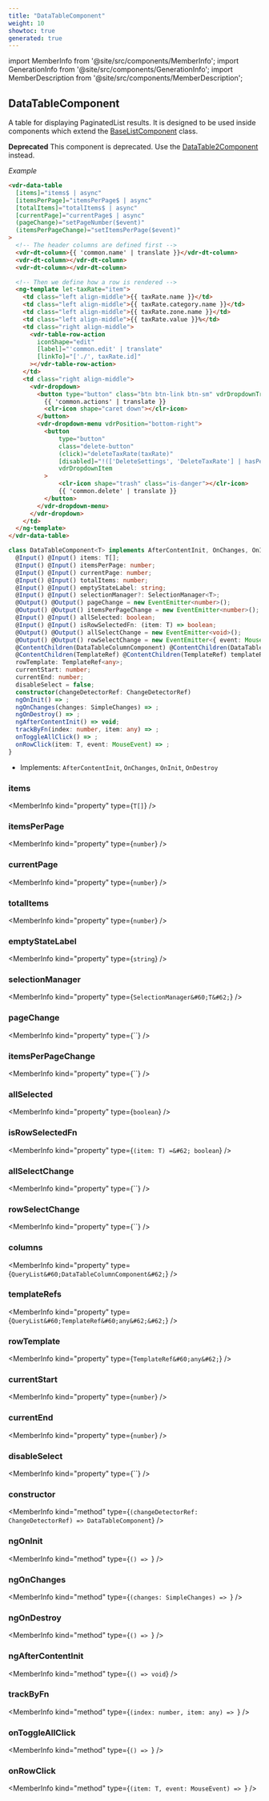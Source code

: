 ```yaml
---
title: "DataTableComponent"
weight: 10
showtoc: true
generated: true
---
```

<!-- This file was generated from the Vendure source. Do not modify. Instead, re-run the "docs:build" script -->
import MemberInfo from '@site/src/components/MemberInfo';
import GenerationInfo from '@site/src/components/GenerationInfo';
import MemberDescription from '@site/src/components/MemberDescription';


## DataTableComponent

<GenerationInfo sourceFile="packages/admin-ui/src/lib/core/src/shared/components/data-table/data-table.component.ts" sourceLine="86" packageName="@vendure/admin-ui" />

A table for displaying PaginatedList results. It is designed to be used inside components which
extend the <a href='/reference/admin-ui-api/list-detail-views/base-list-component#baselistcomponent'>BaseListComponent</a> class.

**Deprecated** This component is deprecated. Use the <a href='/reference/admin-ui-api/components/data-table2component#datatable2component'>DataTable2Component</a> instead.

*Example*

```HTML
<vdr-data-table
  [items]="items$ | async"
  [itemsPerPage]="itemsPerPage$ | async"
  [totalItems]="totalItems$ | async"
  [currentPage]="currentPage$ | async"
  (pageChange)="setPageNumber($event)"
  (itemsPerPageChange)="setItemsPerPage($event)"
>
  <!-- The header columns are defined first -->
  <vdr-dt-column>{{ 'common.name' | translate }}</vdr-dt-column>
  <vdr-dt-column></vdr-dt-column>
  <vdr-dt-column></vdr-dt-column>

  <!-- Then we define how a row is rendered -->
  <ng-template let-taxRate="item">
    <td class="left align-middle">{{ taxRate.name }}</td>
    <td class="left align-middle">{{ taxRate.category.name }}</td>
    <td class="left align-middle">{{ taxRate.zone.name }}</td>
    <td class="left align-middle">{{ taxRate.value }}%</td>
    <td class="right align-middle">
      <vdr-table-row-action
        iconShape="edit"
        [label]="'common.edit' | translate"
        [linkTo]="['./', taxRate.id]"
      ></vdr-table-row-action>
    </td>
    <td class="right align-middle">
      <vdr-dropdown>
        <button type="button" class="btn btn-link btn-sm" vdrDropdownTrigger>
          {{ 'common.actions' | translate }}
          <clr-icon shape="caret down"></clr-icon>
        </button>
        <vdr-dropdown-menu vdrPosition="bottom-right">
          <button
              type="button"
              class="delete-button"
              (click)="deleteTaxRate(taxRate)"
              [disabled]="!(['DeleteSettings', 'DeleteTaxRate'] | hasPermission)"
              vdrDropdownItem
          >
              <clr-icon shape="trash" class="is-danger"></clr-icon>
              {{ 'common.delete' | translate }}
          </button>
        </vdr-dropdown-menu>
      </vdr-dropdown>
    </td>
  </ng-template>
</vdr-data-table>
```

```ts title="Signature"
class DataTableComponent<T> implements AfterContentInit, OnChanges, OnInit, OnDestroy {
  @Input() @Input() items: T[];
  @Input() @Input() itemsPerPage: number;
  @Input() @Input() currentPage: number;
  @Input() @Input() totalItems: number;
  @Input() @Input() emptyStateLabel: string;
  @Input() @Input() selectionManager?: SelectionManager<T>;
  @Output() @Output() pageChange = new EventEmitter<number>();
  @Output() @Output() itemsPerPageChange = new EventEmitter<number>();
  @Input() @Input() allSelected: boolean;
  @Input() @Input() isRowSelectedFn: (item: T) => boolean;
  @Output() @Output() allSelectChange = new EventEmitter<void>();
  @Output() @Output() rowSelectChange = new EventEmitter<{ event: MouseEvent; item: T }>();
  @ContentChildren(DataTableColumnComponent) @ContentChildren(DataTableColumnComponent) columns: QueryList<DataTableColumnComponent>;
  @ContentChildren(TemplateRef) @ContentChildren(TemplateRef) templateRefs: QueryList<TemplateRef<any>>;
  rowTemplate: TemplateRef<any>;
  currentStart: number;
  currentEnd: number;
  disableSelect = false;
  constructor(changeDetectorRef: ChangeDetectorRef)
  ngOnInit() => ;
  ngOnChanges(changes: SimpleChanges) => ;
  ngOnDestroy() => ;
  ngAfterContentInit() => void;
  trackByFn(index: number, item: any) => ;
  onToggleAllClick() => ;
  onRowClick(item: T, event: MouseEvent) => ;
}
```
* Implements: <code>AfterContentInit</code>, <code>OnChanges</code>, <code>OnInit</code>, <code>OnDestroy</code>



<div className="members-wrapper">

### items

<MemberInfo kind="property" type={`T[]`}   />


### itemsPerPage

<MemberInfo kind="property" type={`number`}   />


### currentPage

<MemberInfo kind="property" type={`number`}   />


### totalItems

<MemberInfo kind="property" type={`number`}   />


### emptyStateLabel

<MemberInfo kind="property" type={`string`}   />


### selectionManager

<MemberInfo kind="property" type={`SelectionManager&#60;T&#62;`}   />


### pageChange

<MemberInfo kind="property" type={``}   />


### itemsPerPageChange

<MemberInfo kind="property" type={``}   />


### allSelected

<MemberInfo kind="property" type={`boolean`}   />


### isRowSelectedFn

<MemberInfo kind="property" type={`(item: T) =&#62; boolean`}   />


### allSelectChange

<MemberInfo kind="property" type={``}   />


### rowSelectChange

<MemberInfo kind="property" type={``}   />


### columns

<MemberInfo kind="property" type={`QueryList&#60;DataTableColumnComponent&#62;`}   />


### templateRefs

<MemberInfo kind="property" type={`QueryList&#60;TemplateRef&#60;any&#62;&#62;`}   />


### rowTemplate

<MemberInfo kind="property" type={`TemplateRef&#60;any&#62;`}   />


### currentStart

<MemberInfo kind="property" type={`number`}   />


### currentEnd

<MemberInfo kind="property" type={`number`}   />


### disableSelect

<MemberInfo kind="property" type={``}   />


### constructor

<MemberInfo kind="method" type={`(changeDetectorRef: ChangeDetectorRef) => DataTableComponent`}   />


### ngOnInit

<MemberInfo kind="method" type={`() => `}   />


### ngOnChanges

<MemberInfo kind="method" type={`(changes: SimpleChanges) => `}   />


### ngOnDestroy

<MemberInfo kind="method" type={`() => `}   />


### ngAfterContentInit

<MemberInfo kind="method" type={`() => void`}   />


### trackByFn

<MemberInfo kind="method" type={`(index: number, item: any) => `}   />


### onToggleAllClick

<MemberInfo kind="method" type={`() => `}   />


### onRowClick

<MemberInfo kind="method" type={`(item: T, event: MouseEvent) => `}   />




</div>
